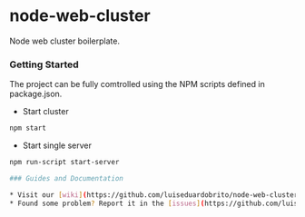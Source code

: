 node-web-cluster
================

Node web cluster boilerplate.

### Getting Started

The project can be fully comtrolled using the NPM scripts defined in package.json.

* Start cluster
```sh
npm start
```

* Start single server
```sh
npm run-script start-server

### Guides and Documentation

* Visit our [wiki](https://github.com/luiseduardobrito/node-web-cluster/wiki) to get started!
* Found some problem? Report it in the [issues](https://github.com/luiseduardobrito/node-web-cluster/issues) page!
